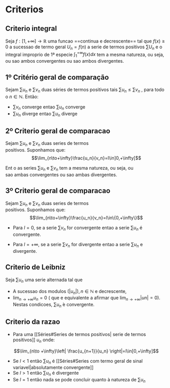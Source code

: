 # Criterios

## Criterio integral

Seja $f : [1,+\infty]\to \mathbb R$ uma funcao ==continua e decrescente== tal que $f(x)\geq 0$ a sucessao de termo geral $U_n = f(n)$ a serie de termos positivos $\displaystyle \sum U_n$ e o integral improprio de 1ª especie
$\displaystyle \int_1^{+\infty}f(x)dx$ tem a mesma natureza, ou seja, ou sao ambos  convergentes ou sao ambos divergentes.

## 1º Critério geral de comparação

Sejam $\sum u_n$ e $\sum v_n$ duas séries de termos positivos tais $\sum u_n ≤\sum v_n$ , para todo o $n ∈ \mathbb N$. Então:
- $\sum v_n$ converge entao $\sum u_n$ converge
- $\sum u_n$ diverge entao $\sum u_n$ diverge

## 2º Criterio geral de comparacao

Sejam  $∑ u_n$ e $∑ v_n$ duas series de termos  
positivos. Suponhamos que:
$$\lim_{n\to+\infty}\frac{u_n}{v_n}=l\in]0,+\infty[$$

Ent o as series $∑ u_n$ e $∑ v_n$ tem a mesma natureza, ou seja, ou  
sao ambas convergentes ou sao ambas divergentes.

## 3º Criterio geral de comparacao

Sejam  $∑ u_n$ e $∑ v_n$ duas series de termos  
positivos. Suponhamos que:
$$\lim_{n\to+\infty}\frac{u_n}{v_n}=l\in\{0,+\infty\}$$

- Para $l = 0$, se a serie $∑ v_n$ for convergente entao a serie $∑ u_n$ é convergente.

- Para $l = +\infty$, se a serie $∑ v_n$ for divergente entao a serie $∑ u_n$  e divergente.

## Criterio de Leibniz

Seja $∑ u_n$ uma serie alternada tal que  
- A sucessao dos modulos $(|u_n|),n∈\mathbb N$ e decrescente,  
- $\lim _{n→+∞ }u_n = 0$ ( que e equivalente a afirmar que  $\displaystyle \lim_{  n→+∞} |un| = 0$).  
Nestas condicoes, $∑ u_n$  ́e convergente.

## Criterio da razao
- Para uma [[Séries#Series de termos positivos| serie de termos positivos]] $u_n$ onde:

$$\lim_{n\to +\infty}\left| \frac{u_{n+1}}{u_n} \right|=l\in[0,+\infty]$$
- Se $l < 1$ então $\sum u_n$ é [[Séries#Series com termo geral de sinal variavel|absolutamente convergente]] 
- Se $l > 1$ então $\sum u_n$ é divergente 
- Se $l = 1$ então nada se pode concluir quanto à natureza de $\sum u_n$ 
